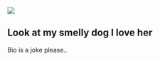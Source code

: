![](https://cdn.discordapp.com/attachments/1008709455959040110/1146655933678759936/image.png)

Look at my smelly dog I love her
--------------------------------

Bio is a joke please..
